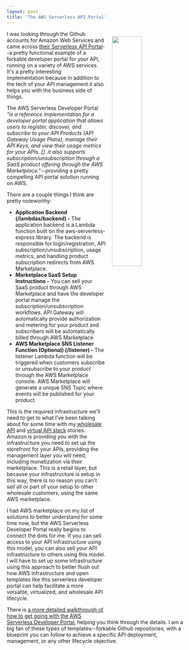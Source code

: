 ```yaml
---
layout: post
title: 'The AWS Serverless API Portal'
---
```

<p><img style="padding: 15px;" src="http://kinlane-productions.s3.amazonaws.com/api_evangelist_site/blog/aws_serverless_portal.png" alt="" width="40%" align="right" /></p>
<p>I was looking through the Github accounts for Amazon Web Services and came across <a href="https://github.com/awslabs/aws-api-gateway-developer-portal">their Serverless API Portal</a>--a pretty functional example of a forkable developer portal for your API, running on a variety of AWS services. It's a pretty interesting implementation&nbsp;because in addition to the tech of your API management it also helps you with the business side of things.&nbsp;</p>
<p>The AWS Serverless Developer Portal <em>"is a reference implementation for a developer portal application that allows users to register, discover, and subscribe to your API Products (API Gateway Usage Plans), manage their API Keys, and view their usage metrics for your APIs..[]..it also&nbsp;<span>supports subscription/unsubscription through a SaaS product offering through the AWS Marketplace."--p</span></em>roviding a pretty compelling API portal solution running on AWS.</p>
<p>There are a couple things I think are pretty noteworthy:</p>
<ul>
<li><strong>Application Backend (/lambdas/backend) - </strong>The application backend is a Lambda function built on the aws-serverless-express library. The backend is responsible for login/registration, API subscription/unsubscription, usage metrics, and handling product subscription redirects from AWS Marketplace.</li>
<li><strong>Marketplace SaaS Setup Instructions -</strong> You can sell your SaaS product through AWS Marketplace and have the developer portal manage the subscription/unsubscription workflows. API Gateway will automatically provide authorization and metering for your product and subscribers will be automatically billed through AWS Marketplace</li>
<li><strong>AWS Marketplace SNS Listener Function (Optional) (/listener) - </strong>The listener Lambda function will be triggered when customers subscribe or unsubscribe to your product through the AWS Marketplace console. AWS Marketplace will generate a unique SNS Topic where events will be published for your product.</li>
</ul>
<p>This is the required infrastructure we'll need to get to what I've been talking about for some time with my <a href="http://apievangelist.com/2014/01/30/what-will-it-take-to-sell-my-api-as-a-wholesale-resource/">wholesale API</a> and <a href="http://apievangelist.com/2013/01/28/virtualized-api-stacks/">virtual API stack</a> stories. Amazon is providing you with the infrastructure you need to set up the storefront for your APIs, providing the management layer you will need, including monetization via their marketplace. This is a retail layer, but because your&nbsp;infrastructure is setup in this way, there is no reason you can't sell all or part of your setup to other wholesale customers, using the same AWS marketplace.</p>
<p>I had AWS marketplace on my list of solutions to better understand for some time now, but the AWS Serverless Developer Portal really begins to connect the dots for me. If you can sell access to your API infrastructure using this model, you can also sell your API infrastructure to others using this model. I will have to set up some infrastructure using this approach to better flush out how AWS infrastructure&nbsp;and open templates like this serverless developer portal can help facilitate&nbsp;a more versatile, virtualized, and wholesale API lifecycle.&nbsp;</p>
<p>There is <a href="https://aws.amazon.com/blogs/compute/generate-your-own-api-gateway-developer-portal/">a more detailed walkthrough of how to get going with the AWS Serverless Developer Portal</a>, helping you think through the details. I am a big fan of these types of templates--forkable Github repositories, with a blueprint you can follow to achieve a specific API deployment, management, or any&nbsp;other lifecycle objective.</p>